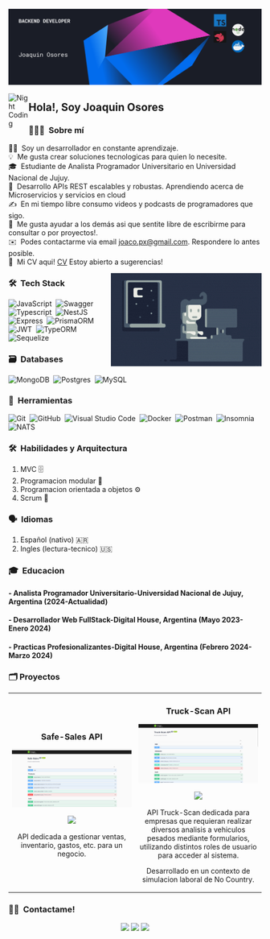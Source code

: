 ![Joaquin Banner](https://raw.githubusercontent.com/kamaleon19/kamaleon19/main/assets/banner-github.png)

<img alt="Night Coding" src="./assets/Hand%20Wave.gif" width='40' align="left"/><h2 align="left">Hola!, Soy Joaquin Osores</h2>

<!-- ## 👋 &nbsp;Hola! Soy Joaquin Osores -->

### 👨🏻‍💻 &nbsp;Sobre mí

👨‍💻 &nbsp;Soy un desarrollador en constante aprendizaje.\
💡 &nbsp;Me gusta crear soluciones tecnologicas para quien lo necesite.\
🎓 &nbsp;Estudiante de Analista Programador Universitario en Universidad Nacional de Jujuy.\
🌱 &nbsp;Desarrollo APIs REST escalables y robustas. Aprendiendo acerca de Microservicios y servicios en cloud\
✍️ &nbsp;En mi tiempo libre consumo videos y podcasts de programadores que sigo.\
💬 &nbsp;Me gusta ayudar a los demás asi que sentite libre de escribirme para consultar o por proyectos!.\
✉️ &nbsp;Podes contactarme via email joaco.px@gmail.com. Respondere lo antes posible.\
📄 &nbsp;Mi CV aqui! [CV](https://drive.google.com/file/d/1PHXvmva9xv9frUTZeWW_UYAiUxb_0_f3/view?usp=drive_link) Estoy abierto a sugerencias!


<img alt="Night Coding" src="https://raw.githubusercontent.com/AVS1508/AVS1508/master/assets/Night-Coding.gif" align="right"/>

### 🛠 &nbsp;Tech Stack

![JavaScript](https://img.shields.io/badge/javascript-%23323330.svg?style=for-the-badge&logo=javascript&logoColor=%23F7DF1E)&nbsp;
![Swagger](https://img.shields.io/badge/-Swagger-%23Clojure?style=for-the-badge&logo=swagger&logoColor=white)&nbsp;
![Typescript](https://img.shields.io/badge/TypeScript-3178C6?style=for-the-badge&logo=typescript&logoColor=white)&nbsp;
![NestJS](https://img.shields.io/badge/nestjs-E0234E?style=for-the-badge&logo=nestjs&logoColor=white)&nbsp;
![Express](https://img.shields.io/badge/express.js-000000?style=for-the-badge&logo=express&logoColor=white)&nbsp;
![PrismaORM](https://img.shields.io/badge/Prisma-3982CE?style=for-the-badge&logo=Prisma&logoColor=white)&nbsp;
![JWT](https://img.shields.io/badge/JWT-black?style=for-the-badge&logo=JSON%20web%20tokens)&nbsp;
![TypeORM](https://img.shields.io/badge/TypeORM-white?style=for-the-badge)&nbsp;
![Sequelize](https://img.shields.io/badge/-Sequelize-52B0E7?style=for-the-badge&logo=sequelize&labelColor=52B0E7&logoColor=FFF)&nbsp;


### 🗃 &nbsp;Databases


![MongoDB](https://img.shields.io/badge/MongoDB-%234ea94b.svg?style=for-the-badge&logo=mongodb&logoColor=white)&nbsp;
![Postgres](https://img.shields.io/badge/postgres-%23316192.svg?style=for-the-badge&logo=postgresql&logoColor=white)&nbsp;
![MySQL](https://img.shields.io/badge/MySQL-4479A1?style=for-the-badge&logo=mysql&logoColor=white)&nbsp;


### 🧰 &nbsp;Herramientas

![Git](https://img.shields.io/badge/git-%23F05033.svg?style=for-the-badge&logo=git&logoColor=white)&nbsp;
![GitHub](https://img.shields.io/badge/github-%23121011.svg?style=for-the-badge&logo=github&logoColor=white)&nbsp;
![Visual Studio Code](https://img.shields.io/badge/Visual%20Studio%20Code-0078d7.svg?style=for-the-badge&logo=visual-studio-code&logoColor=white)&nbsp;
![Docker](https://img.shields.io/badge/Docker-2496ED?logo=docker&logoColor=white&style=for-the-badge)&nbsp;
![Postman](https://img.shields.io/badge/Postman-FF6C37?style=for-the-badge&logo=Postman&logoColor=white)&nbsp;
![Insomnia](https://img.shields.io/badge/Insomnia-4000BF?logo=insomnia&logoColor=white&style=for-the-badge)&nbsp;
![NATS](https://img.shields.io/badge/NATS-green?style=for-the-badge)&nbsp;


### 🛠️ &nbsp;Habilidades y Arquitectura
1. MVC 🗄️
2. Programacion modular 💾
3. Programacion orientada a objetos ⚙️
4. Scrum 📝

### 🗣️ &nbsp;Idiomas
1. Español (nativo) 🇦🇷
2. Ingles (lectura-tecnico) 🇺🇸

### 🎓 &nbsp;Educacion
#### -&nbsp;Analista Programador Universitario-Universidad Nacional de Jujuy, Argentina (2024-Actualidad)
#### -&nbsp;Desarrollador Web FullStack-Digital House, Argentina (Mayo 2023-Enero 2024)
#### -&nbsp;Practicas Profesionalizantes-Digital House, Argentina (Febrero 2024- Marzo 2024)


### 🗂️ Proyectos

<table>
<tr>
<td width="50%">
<h3 align="center">Safe-Sales API</h3>
<div align="center">
<a href="https://github.com/kamaleon19/Safe-Sales-API" target="_blank"><img src="https://raw.githubusercontent.com/kamaleon19/kamaleon19/main/assets/safe-sales.png" width="400" alt="API para gestion de ventas"></a>
<p>
<a href="https://github.com/kamaleon19/Safe-Sales-API" target="_blank">
<img src="https://img.shields.io/badge/CÓDIGO-ff9?style=for-the-badge&logo=github&logoColor=black">
</a>
</a>
</p>
<p>API dedicada a gestionar ventas, inventario, gastos, etc. para un negocio.</p>
</div>
                                                                                      


<td width="50%">
<h3 align="center">Truck-Scan API</h3>
<div align="center">
<a href="https://github.com/No-Country-simulation/c24-69-webApp" target="_blank"><img src="https://raw.githubusercontent.com/kamaleon19/kamaleon19/main/assets/Truck-Scan.png" width="400" alt="API para gestion de ventas"></a>
<p>
<a href="https://github.com/No-Country-simulation/c24-69-webApp" target="_blank">
<img src="https://img.shields.io/badge/CÓDIGO-ff9?style=for-the-badge&logo=github&logoColor=black">
</a>
</a>
</p>
<p>API Truck-Scan dedicada para empresas que requieran realizar diversos analisis a vehiculos pesados mediante formularios, utilizando distintos roles de usuario para acceder al sistema. </p>
<p>Desarrollado en un contexto de simulacion laboral de No Country. </p>
</div>
                                                                                      
</td>
</table>  


### 🤝🏻 &nbsp;Contactame!

<p align="center">
<a href="https://www.linkedin.com/in/joaqu%C3%ADn-osores-710586165/"><img src="https://img.shields.io/badge/LinkedIn-blue?logo=linkedin&logoColor=white&style=for-the-badge"/></a>
<a href="mailto:joaco.px@gmail.com"><img src="https://img.shields.io/badge/Gmail-D14836?style=for-the-badge&logo=gmail&logoColor=white"/></a>
<a href="https://wa.link/uenz41"><img src="https://img.shields.io/badge/WhatsApp-25D366?style=for-the-badge&logo=whatsapp&logoColor=white"/></a>
</p>


